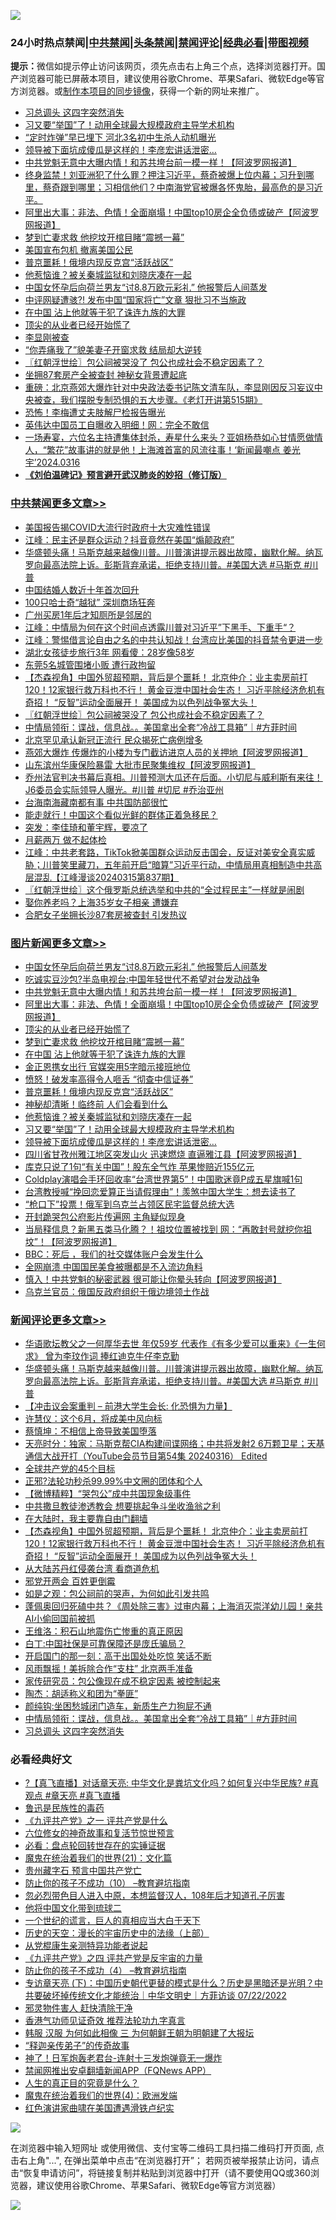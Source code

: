 ![](https://raw.githubusercontent.com/jsvpn/jsproxy/dev/64photo/fqnews-qr.jpg)

<div id="tt">
<h3>24小时热点禁闻|<a href="#%E4%B8%AD%E5%85%B1%E7%A6%81%E9%97%BB%E6%9B%B4%E5%A4%9A%E6%96%87%E7%AB%A0">中共禁闻</a>|<a href="#%E5%9B%BE%E7%89%87%E6%96%B0%E9%97%BB%E6%9B%B4%E5%A4%9A%E6%96%87%E7%AB%A0">头条禁闻</a>|<a href="#%E6%96%B0%E9%97%BB%E8%AF%84%E8%AE%BA%E6%9B%B4%E5%A4%9A%E6%96%87%E7%AB%A0">禁闻评论|<a href="#%E5%BF%85%E7%9C%8B%E7%BB%8F%E5%85%B8%E5%A5%BD%E6%96%87">经典必看</a>|<a href="https://fanb1.xyz/3" target="_blank">带图视频</a></h3>
<div><b>提示：</b>微信如提示停止访问该网页，须先点击右上角三个点，选择浏览器打开。国产浏览器可能已屏蔽本项目，建议使用谷歌Chrome、苹果Safari、微软Edge等官方浏览器。或<a href="%E5%88%B6%E4%BD%9Cgit%E7%A6%81%E9%97%BB%E9%95%9C%E5%83%8F.md">制作本项目的同步镜像</a>，获得一个新的网址来推广。</div>
<ul>

<li><a href="/comments/20240317/2013876.md">习总调头 这四字突然消失</a></li>
<li><a href="/topimagenews/20240317/2013854.md">习又要“举国”了！动用全球最大规模政府主导学术机构</a></li>
<li><a href="/cnnews/20240317/2013880.md">“定时炸弹”早已埋下 河北3名初中生杀人动机曝光</a></li>
<li><a href="/topimagenews/20240317/2013845.md">领导被下面坑成傻瓜是这样的！李彦宏讲话泄密…</a></li>
<li><a href="/topimagenews/20240317/2013984.md">中共党魁无意中大曝内情！和苏共垮台前一模一样！【阿波罗网报道】</a></li>
<li><a href="/sohnews/20240317/2013853.md">终身监禁！刘亚洲犯了什么罪？押注习近平，蔡奇被爆上位内幕；习升到哪里，蔡奇跟到哪里；习相信他们？中南海党官被爆各怀鬼胎，最高危的是习近平。</a></li>
<li><a href="/topimagenews/20240317/2013968.md">阿里出大事：非法、色情！全面崩塌！中国top10房企全负债或破产【阿波罗网报道】</a></li>
<li><a href="/topimagenews/20240317/2013944.md">梦到亡妻求救 他挖坟开棺目睹“震撼一幕”</a></li>
<li><a href="/worldnews/20240317/2014075.md">美国宣布包机 撤离美国公民</a></li>
<li><a href="/topimagenews/20240317/2013873.md">普京噩耗！俄境内现反克宫“活跃战区”</a></li>
<li><a href="/topimagenews/20240317/2013855.md">他惹恼谁？被关秦城监狱和刘晓庆凑在一起</a></li>
<li><a href="/topimagenews/20240317/2014066.md">中国女怀孕后向荷兰男友“讨8.8万欧元彩礼” 他报警后人间蒸发</a></li>
<li><a href="/cnnews/20240317/2014055.md">中评网疑遭骇?! 发布中国“国家将亡”文章 狠批习不当施政</a></li>
<li><a href="/topimagenews/20240317/2013943.md">在中国 沾上他就等于犯了诛连九族的大罪</a></li>
<li><a href="/topimagenews/20240317/2013967.md">顶尖的从业者已经开始慌了</a></li>
<li><a href="/cnnews/20240317/2014020.md">李显刚被查</a></li>
<li><a href="/cnnews/20240317/2014079.md">“你弄痛我了”貌美妻子开窗求救 结局却大逆转</a></li>
<li><a href="/cbnews/20240317/2013939.md">〖红朝浮世绘〗包公祠被哭没了 包公也成社会不稳定因素了？</a></li>
<li><a href="/cnnews/20240317/2013868.md">坐拥87套房产全被查封 神秘女背景遭起底</a></li>
<li><a href="/sohnews/20240317/2014022.md">重磅：北京燕郊大爆炸针对中央政法委书记陈文清车队，李显刚因反习妄议中央被查，我们摆脱专制恐惧的五大步骤。《老灯开讲第515期》</a></li>
<li><a href="/cnnews/20240317/2013878.md">恐怖！李梅遭丈夫肢解尸检报告曝光</a></li>
<li><a href="/cnnews/20240317/2013892.md">英伟达中国员工自曝收入明细！网：完全不敢信</a></li>
<li><a href="/sohnews/20240317/2013877.md">一场寿宴，六位名主持遭集体封杀，寿星什么来头？亚姐杨恭如心甘情愿做情人，“繁花”故事讲的就是他！上海滩首富的风流往事！‘新闻最嘲点 姜光宇’2024.0316</a></li>
<li><b><a href="/comments/20200207/1272816.md" target="_blank">《刘伯温碑记》预言避开武汉肺炎的妙招（修订版）</a></b></li>
</ul>
</div>

<div class="catlist">
<h3><a href="/cbnews/" target="_blank">中共禁闻</a><span><a href="/cbnews/" target="_blank" rel="nofollow">更多文章>></a></span></h3>
<ul>
<li><a href="/cbnews/20240318/2014147.md" target="_blank">美国报告揭COVID大流行时政府十大灾难性错误</a></li>
<li><a href="/cbnews/20240317/2014103.md" target="_blank">江峰：民主还是群众运动？抖音竟然在美国“煽颠政府”</a></li>
<li><a href="/comments/20240317/2014100.md" target="_blank">华盛顿头痛！马斯克越来越像川普。川普演讲提示器出故障，幽默化解。纳瓦罗向最高法院上诉。彭斯背弃承诺，拒绝支持川普。#美国大选 #马斯克 #川普</a></li>
<li><a href="/cbnews/20240317/2014073.md" target="_blank">中国结婚人数近十年首次回升</a></li>
<li><a href="/cbnews/20240317/2014072.md" target="_blank">100只哈士奇“越狱” 深圳商场狂奔</a></li>
<li><a href="/cbnews/20240317/2014052.md" target="_blank">广州买房1年后才知厕所是邻居的</a></li>
<li><a href="/cbnews/20240317/2013990.md" target="_blank">江峰：中情局为何在这个时间点透露川普对习近平”下黑手、下重手“？</a></li>
<li><a href="/cbnews/20240317/2013965.md" target="_blank">江峰：警惕借言论自由之名的中共认知战！台湾应比美国的抖音禁令更进一步</a></li>
<li><a href="/cbnews/20240317/2013952.md" target="_blank">湖北女孩徒步旅行3年 网看傻：28岁像58岁</a></li>
<li><a href="/cbnews/20240317/2013951.md" target="_blank">东莞5名城管围堵小贩 遭行政拘留</a></li>
<li><a href="/comments/20240317/2013949.md" target="_blank">【杰森视角】中国外贸超预期，背后是个噩耗！ 北京仲介：业主卖房前打120！12家银行救万科也不行！ 黄金豆泄中国社会生态！ 习近平除经济危机有奇招！ “反智”运动全面展开！ 美国成为以色列战争冤大头！</a></li>
<li><a href="/cbnews/20240317/2013939.md" target="_blank">〖红朝浮世绘〗包公祠被哭没了 包公也成社会不稳定因素了？</a></li>
<li><a href="/comments/20240317/2013884.md" target="_blank">中情局领衔：谍战，信息战。。美国拿出全套“冷战工具箱”｜#方菲时间</a></li>
<li><a href="/cbnews/20240316/2013801.md" target="_blank">北京罕见承认新冠正流行 民众揭死亡病例增多</a></li>
<li><a href="/cbnews/20240316/2013794.md" target="_blank">燕郊大爆炸 传爆炸的小楼为专门截访进京人员的关押地【阿波罗网报道】</a></li>
<li><a href="/cbnews/20240316/2013788.md" target="_blank">山东滨州华康保险暴雷 大批市民聚集维权【阿波罗网报道】</a></li>
<li><a href="/comments/20240316/2013770.md" target="_blank">乔州法官判决书幕后真相。川普预测大瓜还在后面。小切尼与威利斯有来往！J6委员会实际领导人曝光。#川普 #切尼 #乔治亚州</a></li>
<li><a href="/cbnews/20240316/2013699.md" target="_blank">台海南海藏南都有事 中共国防部很忙</a></li>
<li><a href="/cbnews/20240316/2013698.md" target="_blank">能走就行！中国这个看似光鲜的群体正着急移民？</a></li>
<li><a href="/cbnews/20240316/2013686.md" target="_blank">突发：李佳琦和董宇辉，要凉了</a></li>
<li><a href="/cbnews/20240316/2013673.md" target="_blank">月薪两万 做不起体检</a></li>
<li><a href="/cbnews/20240316/2013670.md" target="_blank">江峰：中共老套路，TikTok掀美国群众运动反击国会，反证对美安全真实威胁；川普笑里藏刀，五年前开启“暗算”习近平行动，中情局用真相制造中共高层混乱【江峰漫谈20240315第837期】</a></li>
<li><a href="/cbnews/20240316/2013664.md" target="_blank">〖红朝浮世绘〗这个俄罗斯总统选举和中共的“全过程民主”一样就是闹剧</a></li>
<li><a href="/cbnews/20240316/2013656.md" target="_blank">娶你养老吗？上海35岁女子相亲 遭嫌弃</a></li>
<li><a href="/cbnews/20240316/2013655.md" target="_blank">合肥女子坐拥长沙87套房被查封 引发热议</a></li>

</ul>
</div>
<div class="catlist">
<h3><a href="/topimagenews/" target="_blank">图片新闻</a><span><a href="/topimagenews/" target="_blank" rel="nofollow">更多文章>></a></span></h3>
<ul>
<li><a href="/topimagenews/20240317/2014066.md" target="_blank">中国女怀孕后向荷兰男友“讨8.8万欧元彩礼” 他报警后人间蒸发</a></li>
<li><a href="/topimagenews/20240317/2014065.md" target="_blank">吃诚实豆沙包?半岛电视台:中国年轻世代不希望对台发动战争</a></li>
<li><a href="/topimagenews/20240317/2013984.md" target="_blank">中共党魁无意中大曝内情！和苏共垮台前一模一样！【阿波罗网报道】</a></li>
<li><a href="/topimagenews/20240317/2013968.md" target="_blank">阿里出大事：非法、色情！全面崩塌！中国top10房企全负债或破产【阿波罗网报道】</a></li>
<li><a href="/topimagenews/20240317/2013967.md" target="_blank">顶尖的从业者已经开始慌了</a></li>
<li><a href="/topimagenews/20240317/2013944.md" target="_blank">梦到亡妻求救 他挖坟开棺目睹“震撼一幕”</a></li>
<li><a href="/topimagenews/20240317/2013943.md" target="_blank">在中国 沾上他就等于犯了诛连九族的大罪</a></li>
<li><a href="/topimagenews/20240317/2013930.md" target="_blank">金正恩携女出行 官媒突用5字暗示接班地位</a></li>
<li><a href="/topimagenews/20240317/2013885.md" target="_blank">愤怒！破发率高得令人咂舌 “彻查中信证券&#8221;</a></li>
<li><a href="/topimagenews/20240317/2013873.md" target="_blank">普京噩耗！俄境内现反克宫“活跃战区”</a></li>
<li><a href="/topimagenews/20240317/2013872.md" target="_blank">神秘却清晰！临终前 人们会看到什么</a></li>
<li><a href="/topimagenews/20240317/2013855.md" target="_blank">他惹恼谁？被关秦城监狱和刘晓庆凑在一起</a></li>
<li><a href="/topimagenews/20240317/2013854.md" target="_blank">习又要“举国”了！动用全球最大规模政府主导学术机构</a></li>
<li><a href="/topimagenews/20240317/2013845.md" target="_blank">领导被下面坑成傻瓜是这样的！李彦宏讲话泄密…</a></li>
<li><a href="/topimagenews/20240316/2013785.md" target="_blank">四川省甘孜州雅江地区突发山火 迅速燃烧 直逼雅江县【阿波罗网报道】</a></li>
<li><a href="/topimagenews/20240316/2013741.md" target="_blank">库克只说了1句“有关中国”！股东全气炸 苹果惨赔近155亿元</a></li>
<li><a href="/topimagenews/20240316/2013740.md" target="_blank">Coldplay演唱会手环回收率“台湾世界第5”！中国歌迷竟P成五星旗喊1句</a></li>
<li><a href="/topimagenews/20240316/2013729.md" target="_blank">台湾教授喊“挽回恋爱算正当请假理由”！羡煞中国大学生：想去读书了</a></li>
<li><a href="/topimagenews/20240316/2013728.md" target="_blank">“枪口下”投票！俄军到乌克兰占领区民宅监督总统大选</a></li>
<li><a href="/topimagenews/20240316/2013727.md" target="_blank">开封跪哭包公府影片传遍网 主角疑似现身</a></li>
<li><a href="/topimagenews/20240316/2013679.md" target="_blank">当局释信息？新黑五类马化腾？！祖坟位置被找到 网：“再敢封号就挖你祖坟”！【阿波罗网报道】</a></li>
<li><a href="/topimagenews/20240316/2013672.md" target="_blank">BBC：死后 ，我们的社交媒体账户会发生什么</a></li>
<li><a href="/topimagenews/20240316/2013647.md" target="_blank">全网崩溃 中国国民美食被曝都是不入流边角料</a></li>
<li><a href="/topimagenews/20240316/2013634.md" target="_blank">慎入！中共党魁的秘密武器 很可能让你晕头转向【阿波罗网报道】</a></li>
<li><a href="/topimagenews/20240316/2013633.md" target="_blank">乌克兰官员：俄国反政府组织于俄边境领土作战</a></li>

</ul>
</div>
<div class="catlist">
<h3><a href="/comments/" target="_blank">新闻评论</a><span><a href="/comments/" target="_blank" rel="nofollow">更多文章>></a></span></h3>
<ul>
<li><a href="/comments/20240317/2014121.md" target="_blank">华语歌坛教父之一何厚华去世 年仅59岁 代表作《有多少爱可以重来》《一生何求》 曾为李玟作词 捧红迪克牛仔李克勤</a></li>
<li><a href="/comments/20240317/2014100.md" target="_blank">华盛顿头痛！马斯克越来越像川普。川普演讲提示器出故障，幽默化解。纳瓦罗向最高法院上诉。彭斯背弃承诺，拒绝支持川普。#美国大选 #马斯克 #川普</a></li>
<li><a href="/comments/20240317/2013989.md" target="_blank">【冲击议会案重判 &#8211; 前港大学生会长: 化恐惧为力量】</a></li>
<li><a href="/comments/20240317/2013971.md" target="_blank">许慧仪：这个6月，将成美中风向标</a></li>
<li><a href="/comments/20240317/2013970.md" target="_blank">蔡慎坤：不相信上帝导致美国堕落</a></li>
<li><a href="/comments/20240317/2013966.md" target="_blank">天亮时分：独家：马斯克帮CIA构建间谍网络；中共将发射2 6万颗卫星；天基通信大战开打（YouTube会员节目第54集 20240316） Edited</a></li>
<li><a href="/comments/20240317/2013959.md" target="_blank">全球共产党的45个目标</a></li>
<li><a href="/comments/20240317/2013958.md" target="_blank">正邪?法轮功秒杀99.99%中文圈的团体和个人</a></li>
<li><a href="/comments/20240317/2013957.md" target="_blank">【微博精粹】“哭包公”成中共国现象级事件</a></li>
<li><a href="/comments/20240317/2013956.md" target="_blank">中共撒旦教徒渗透教会 想要挑起争斗坐收渔翁之利</a></li>
<li><a href="/comments/20240317/2013955.md" target="_blank">在大陆时，我主要靠自由门翻墙</a></li>
<li><a href="/comments/20240317/2013949.md" target="_blank">【杰森视角】中国外贸超预期，背后是个噩耗！ 北京仲介：业主卖房前打120！12家银行救万科也不行！ 黄金豆泄中国社会生态！ 习近平除经济危机有奇招！ “反智”运动全面展开！ 美国成为以色列战争冤大头！</a></li>
<li><a href="/comments/20240317/2013947.md" target="_blank">从大陆苏丹红侵袭台湾 看商道危机</a></li>
<li><a href="/comments/20240317/2013946.md" target="_blank">邪党开两会 百姓更倒霉</a></li>
<li><a href="/comments/20240317/2013945.md" target="_blank">如是之观：包公祠前的哭声，为何如此引发共鸣</a></li>
<li><a href="/comments/20240317/2013942.md" target="_blank">蓬佩奥回归死磕中共？《周处除三害》过审内幕；上海消灭崇洋幼儿园！亲共AI小偷回国前被抓</a></li>
<li><a href="/comments/20240317/2013934.md" target="_blank">王维洛：积石山地震伤亡惨重的真正原因</a></li>
<li><a href="/comments/20240317/2013933.md" target="_blank">白丁:中国社保是可靠保障还是庞氏骗局？</a></li>
<li><a href="/comments/20240317/2013932.md" target="_blank">开启国门的那一刻：高干出国处处吃惊 笑话不断</a></li>
<li><a href="/comments/20240317/2013931.md" target="_blank">风雨飘摇！美拆除合作“支柱” 北京两手准备</a></li>
<li><a href="/comments/20240317/2013916.md" target="_blank">家传研究员：包公像现在成不稳定因素 被控制起来</a></li>
<li><a href="/comments/20240317/2013897.md" target="_blank">陶杰：胡适称义和团为“拳匪”</a></li>
<li><a href="/comments/20240317/2013896.md" target="_blank">颜纯钩:坐困愁城闭门造车，新质生产力狗屁不通</a></li>
<li><a href="/comments/20240317/2013884.md" target="_blank">中情局领衔：谍战，信息战。。美国拿出全套“冷战工具箱”｜#方菲时间</a></li>
<li><a href="/comments/20240317/2013876.md" target="_blank">习总调头 这四字突然消失</a></li>

</ul>
</div>

<div class="catlist">
<h3>必看经典好文</h3>
<ul>
<li><a href="/bannedvideo/20220601/1740169.md" target="_blank">?【真飞直播】对话章天亮: 中华文化是粪坑文化吗？如何复兴中华民族? #真观点 #章天亮 #真飞直播</a></li>
<li><a href="/lishi/20130311/666695.md" target="_blank">鲁迅是民族性的毒药</a></li>
<li><a href="/bookonline/20131116/201056.md" target="_blank">《九评共产党》之一 评共产党是什么</a></li>
<li><a href="/tculture/20130420/118886.md" target="_blank">六位修女的神奇故事和复活节惊世预言</a></li>
<li><a href="/comments/20211129/1658340.md" target="_blank">必看：盘点轮回转世存在的实锤证据</a></li>
<li><a href="/comments/20180802/980476.md" target="_blank">魔鬼在统治着我们的世界(21)：文化篇</a></li>
<li><a href="/comments/20210226/1494382.md" target="_blank">贵州藏字石 预言中国共产党亡</a></li>
<li><a href="/comments/20230925/1899103.md" target="_blank">防止你的孩子不成功（10） &#8211;教育避坑指南</a></li>
<li><a href="/comments/20220722/1761714.md" target="_blank">忽必烈带色目人进入中原，本想监督汉人，108年后才知道孔子厉害</a></li>
<li><a href="/bannedvideo/20220502/1727317.md" target="_blank">他将中国文化带到琉球二</a></li>
<li><a href="/comments/20200621/1348067.md" target="_blank">一个世纪的谎言，巨人的真相应当大白于天下</a></li>
<li><a href="/tculture/20121025/73065.md" target="_blank">历史的天空：漫长的宇宙历史中的法缘（上部）</a></li>
<li><a href="/comments/20210720/1516768.md" target="_blank">从党棍康生亲测特异功能者说起</a></li>
<li><a href="/bookonline/20131116/201053.md" target="_blank">《九评共产党》之四 评共产党是反宇宙的力量</a></li>
<li><a href="/comments/20230918/1935212.md" target="_blank">防止你的孩子不成功（4） &#8211;教育避坑指南</a></li>
<li><a href="/bannedvideo/20220723/1761909.md" target="_blank">专访章天亮 (下)：中国历史朝代更替的模式是什么？历史是黑暗还是光明？中共要破坏掉传统文化才能统治｜中华文明史｜方菲访谈 07/22/2022</a></li>
<li><a href="/cbnews/20220508/1730049.md" target="_blank">邪灵物件害人 赶快清除干净</a></li>
<li><a href="/comments/20200517/1330064.md" target="_blank">香港气功师见证奇效 推荐法轮功九字真言</a></li>
<li><a href="/bannedvideo/20220328/1710971.md" target="_blank">韩服 汉服 为何如此相像 三 为何朝鲜王朝为明朝建了大报坛</a></li>
<li><a href="/tculture/20121214/86862.md" target="_blank">“释迦亲传弟子”的传奇故事</a></li>
<li><a href="/cnnews/aboluonews/20150422/388322.md" target="_blank">神了！日军炮轰老君台-连射十三发炮弹竟无一爆炸</a></li>
<li><a href="/comments/20200503/1322531.md" target="_blank">禁闻网推出安卓翻墙新闻APP（FQNews APP）</a></li>
<li><a href="/comments/20220717/1759493.md" target="_blank">人生的真正目的究竟是什么？</a></li>
<li><a href="/topimagenews/20180522/946266.md" target="_blank">魔鬼在统治着我们的世界(4)：欧洲发端</a></li>
<li><a href="/lishi/20140517/664349.md" target="_blank">红色演讲家曲啸在美国遭遇滑铁卢纪实</a></li>

</ul>
</div>

![](https://raw.githubusercontent.com/jsvpn/jsproxy/dev/64photo/fqnews-qr.jpg)

在浏览器中输入短网址 或使用微信、支付宝等二维码工具扫描二维码打开页面, 点击右上角"...", 在弹出菜单中点击“在浏览器打开”； 若网页被举报禁止访问，请点击“恢复申请访问”，将链接复制并粘贴到浏览器中打开（请不要使用QQ或360浏览器，建议使用谷歌Chrome、苹果Safari、微软Edge等官方浏览器）

![](https://raw.githubusercontent.com/jsvpn/jsproxy/dev/64photo/wx.jpg)